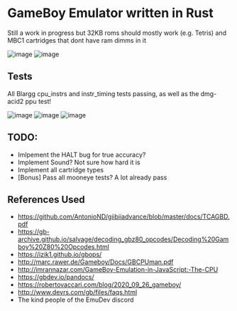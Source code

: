 # GameBoy Emulator written in Rust

Still a work in progress but 32KB roms should mostly work (e.g. Tetris) and MBC1 cartridges that dont have ram dimms in it

![image](https://user-images.githubusercontent.com/16002713/117520192-ebc23900-af9e-11eb-94b0-c4e67b1e6ac6.png)
![image](https://user-images.githubusercontent.com/16002713/118184155-e8153300-b432-11eb-8449-ef6f9a58b9cc.png)


## Tests
All Blargg cpu_instrs and instr_timing tests passing, as well as the dmg-acid2 ppu test!

![image](https://user-images.githubusercontent.com/16002713/117557463-0235c680-b06b-11eb-969c-40ea69976beb.png)
![image](https://user-images.githubusercontent.com/16002713/117734032-83679780-b1ea-11eb-868f-7b937e2e6cd8.png)
![image](https://user-images.githubusercontent.com/16002713/117857229-74cdbe80-b284-11eb-833e-98285873fbfe.png)


## TODO:
- Imlpement the HALT bug for true accuracy?
- Implement Sound? Not sure how hard it is
- Implement all cartridge types
- [Bonus] Pass all mooneye tests? A lot already pass

## References Used
- https://github.com/AntonioND/giibiiadvance/blob/master/docs/TCAGBD.pdf
- https://gb-archive.github.io/salvage/decoding_gbz80_opcodes/Decoding%20Gamboy%20Z80%20Opcodes.html
- https://izik1.github.io/gbops/
- http://marc.rawer.de/Gameboy/Docs/GBCPUman.pdf
- http://imrannazar.com/GameBoy-Emulation-in-JavaScript:-The-CPU
- https://gbdev.io/pandocs/
- https://robertovaccari.com/blog/2020_09_26_gameboy/
- http://www.devrs.com/gb/files/faqs.html
- The kind people of the EmuDev discord
